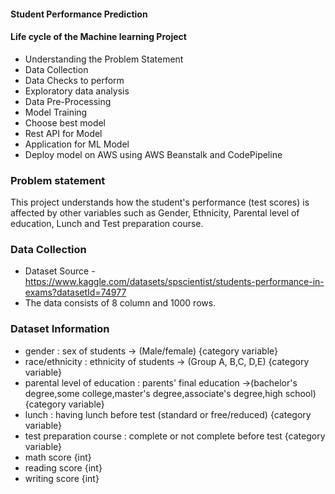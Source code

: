 #### Student Performance Prediction 

#### Life cycle of the Machine learning Project

- Understanding the Problem Statement
- Data Collection
- Data Checks to perform
- Exploratory data analysis
- Data Pre-Processing
- Model Training
- Choose best model
- Rest API for Model
- Application for ML Model
- Deploy model on AWS using AWS Beanstalk and CodePipeline

### Problem statement
This project understands how the student's performance (test scores) is affected by other variables such as Gender, Ethnicity, Parental level of education, Lunch and Test preparation course.

### Data Collection
- Dataset Source - https://www.kaggle.com/datasets/spscientist/students-performance-in-exams?datasetId=74977
- The data consists of 8 column and 1000 rows.

### Dataset Information
- gender : sex of students  -> (Male/female) {category variable}
- race/ethnicity : ethnicity of students -> (Group A, B,C, D,E) {category variable}
- parental level of education : parents' final education ->(bachelor's degree,some college,master's degree,associate's degree,high school) {category variable}
- lunch : having lunch before test (standard or free/reduced) {category variable}
- test preparation course : complete or not complete before test {category variable}
- math score {int}
- reading score {int}
- writing score {int}


